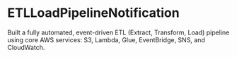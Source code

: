 # ETLLoadPipelineNotification
Built a fully automated, event-driven ETL (Extract, Transform, Load) pipeline using core AWS services: S3, Lambda, Glue, EventBridge, SNS, and CloudWatch.
